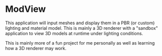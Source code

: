 # ModView
This application will input meshes and display them in a PBR (or custom) lighting and material model.
This is mainly a 3D renderer with a "sandbox" application to view 3D models at runtime under lighting conditions.

This is mainly more of a fun project for me personally as well as learning how a 3D renderer may work.

